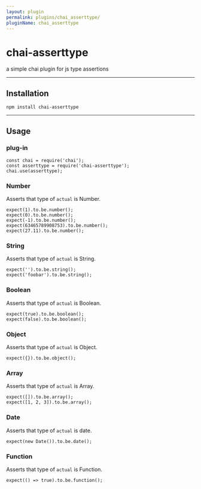 ```yaml
---
layout: plugin
permalink: plugins/chai_asserttype/
pluginName: chai_asserttype
---
```


# chai-asserttype
a simple chai plugin for js type assertions

---

## Installation
```
npm install chai-asserttype
```

---

## Usage

### plug-in

```
const chai = require('chai');
const asserttype = require('chai-asserttype');
chai.use(asserttype);
```

### Number
Asserts that type of `actual` is Number.

```
expect(1).to.be.number();
expect(0).to.be.number();
expect(-1).to.be.number();
expect(63465789908753).to.be.number();
expect(27.11).to.be.number();
```

### String
Asserts that type of `actual` is String.

```
expect('').to.be.string();
expect('foobar').to.be.string();
```

### Boolean
Asserts that type of `actual` is Boolean.

```
expect(true).to.be.boolean();
expect(false).to.be.boolean();
```

### Object
Asserts that type of `actual` is Object.

```
expect({}).to.be.object();
```

### Array
Asserts that type of `actual` is Array.

```
expect([]).to.be.array();
expect([1, 2, 3]).to.be.array();
```

### Date
Asserts that type of `actual` is date.

```
expect(new Date()).to.be.date();
```

### Function
Asserts that type of `actual` is Function.

```
expect(() => true).to.be.function();
```

